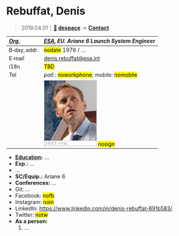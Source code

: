 # Rebuffat, Denis
> 2019.04.01 ┊ **[🚀](../index/index.md) [despace](index.md)** → **[Contact](contact.md)**

|*[Org.](contact.md)*|*[ESA](zz_esa.md), EU. Ariane 6 Launch System Engineer*|
|:--|:--|
|B‑day, addr.| <mark>nodate</mark> 1976 / … |
|E‑mail| <denis.rebuffat@esa.int> |
|i18n| <mark>TBD</mark> |
|Tel|*раб.:* <mark>noworkphone</mark>; *mobile:* <mark>nomobile</mark> |
|| ![](f/contact/r/rebuffat_001_photo.jpg) <mark>nosign</mark> |

   - **[Education](edu.md):** …
   - **Exp.:** …
   - …
   - **SC/Equip.:** Ariane 6
   - **Conferences:** …
   - Git: …
   - Facebook: <mark>nofb</mark>
   - Instagram: <mark>noin</mark>
   - LinkedIn: <https://www.linkedin.com/in/denis-rebuffat-891b583/>
   - Twitter: <mark>notw</mark>
   - **As a person:**
      1. …
